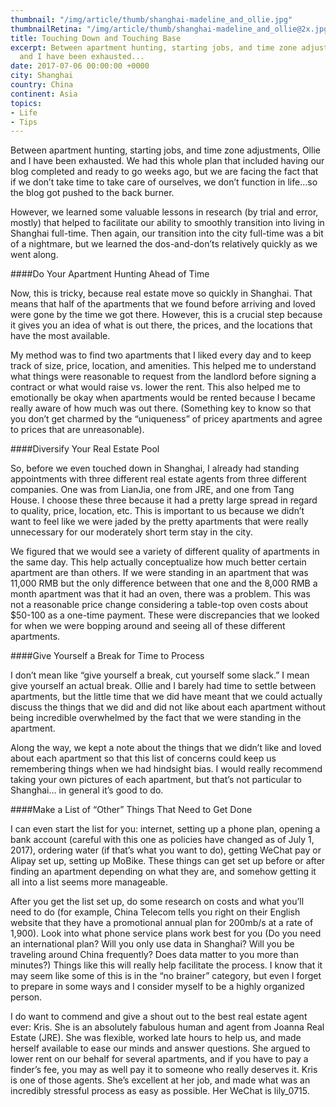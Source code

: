 ```yaml
---
thumbnail: "/img/article/thumb/shanghai-madeline_and_ollie.jpg"
thumbnailRetina: "/img/article/thumb/shanghai-madeline_and_ollie@2x.jpg"
title: Touching Down and Touching Base
excerpt: Between apartment hunting, starting jobs, and time zone adjustments, Ollie
  and I have been exhausted...
date: 2017-07-06 00:00:00 +0000
city: Shanghai
country: China
continent: Asia
topics:
- Life
- Tips
---
```

Between apartment hunting, starting jobs, and time zone adjustments, Ollie and I have been exhausted. We had this whole plan that included having our blog completed and ready to go weeks ago, but we are facing the fact that if we don’t take time to take care of ourselves, we don’t function in life...so the blog got pushed to the back burner. 

However, we learned some valuable lessons in research (by trial and error, mostly) that helped to facilitate our ability to smoothly transition into living in Shanghai full-time. Then again, our transition into the city full-time was a bit of a nightmare, but we learned the dos-and-don’ts relatively quickly as we went along. 

####Do Your Apartment Hunting Ahead of Time

Now, this is tricky, because real estate move so quickly in Shanghai. That means that half of the apartments that we found before arriving and loved were gone by the time we got there. However, this is a crucial step because it gives you an idea of what is out there, the prices, and the locations that have the most available. 

My method was to find two apartments that I liked every day and to keep track of size, price, location, and amenities. This helped me to understand what things were reasonable to request from the landlord before signing a contract or what would raise vs. lower the rent. This also helped me to emotionally be okay when apartments would be rented because I became really aware of how much was out there. (Something key to know so that you don’t get charmed by the “uniqueness” of pricey apartments and agree to prices that are unreasonable). 

####Diversify Your Real Estate Pool

So, before we even touched down in Shanghai, I already had standing appointments with three different real estate agents from three different companies. One was from LianJia, one from JRE, and one from Tang House. I choose these three because it had a pretty large spread in regard to quality, price, location, etc. This is important to us because we didn’t want to feel like we were jaded by the pretty apartments that were really unnecessary for our moderately short term stay in the city. 

We figured that we would see a variety of different quality of apartments in the same day. This help actually conceptualize how much better certain apartment are than others. If we were standing in an apartment that was 11,000 RMB but the only difference between that one and the 8,000 RMB a month apartment was that it had an oven, there was a problem. This was not a reasonable price change considering a table-top oven costs about $50-100 as a one-time payment. These were discrepancies that we looked for when we were bopping around and seeing all of these different apartments. 

####Give Yourself a Break for Time to Process

I don’t mean like “give yourself a break, cut yourself some slack.” I mean give yourself an actual break. Ollie and I barely had time to settle between apartments, but the little time that we did have meant that we could actually discuss the things that we did and did not like about each apartment without being incredible overwhelmed by the fact that we were standing in the apartment. 

Along the way, we kept a note about the things that we didn’t like and loved about each apartment so that this list of concerns could keep us remembering things when we had hindsight bias. I would really recommend taking your own pictures of each apartment, but that’s not particular to Shanghai… in general it’s good to do. 


####Make a List of “Other” Things That Need to Get Done

I can even start the list for you: internet, setting up a phone plan, opening a bank account (careful with this one as policies have changed as of July 1, 2017), ordering water (if that’s what you want to do), getting WeChat pay or Alipay set up, setting up MoBike. These things can get set up before or after finding an apartment depending on what they are, and somehow getting it all into a list seems more manageable. 

After you get the list set up, do some research on costs and what you’ll need to do (for example, China Telecom tells you right on their English website that they have a promotional annual plan for 200mb/s at a rate of 1,900). Look into what phone service plans work best for you (Do you need an international plan? Will you only use data in Shanghai? Will you be traveling around China frequently? Does data matter to you more than minutes?) Things like this will really help facilitate the process. I know that it may seem like some of this is in the “no brainer” category, but even I forget to prepare in some ways and I consider myself to be a highly organized person.


I do want to commend and give a shout out to the best real estate agent ever: Kris. She is an absolutely fabulous human and agent from Joanna Real Estate (JRE). She was flexible, worked late hours to help us, and made herself available to ease our minds and answer questions. She argued to lower rent on our behalf for several apartments, and if you have to pay a finder’s fee, you may as well pay it to someone who really deserves it. Kris is one of those agents. She’s excellent at her job, and made what was an incredibly stressful process as easy as possible. Her WeChat is lily_0715. 